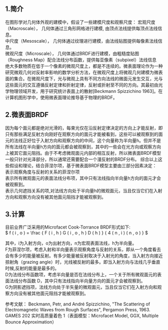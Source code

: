
## 1.简介
在图形学对几何体外观的建模中，假设了一些建模尺度和观察尺度：
宏观尺度（Macroscale）， 几何体通过三角形网格进行建模, 由顶点法线提供每顶点法线信息。    
中尺度（Mesoscale）， 几何体通过纹理进行建模，由法线贴图提供每像素法线信息。    
微观尺度（Microscale）， 几何体通过BRDF进行建模，由粗糙度贴图（Roughness Map）配合法线分布函数，提供每亚像素（subpixel）法线信息  
绝⼤多数物质在低于⼀个像素的微观尺度上，都是不连续的。微表面理论作为一种研究微观几何对反射率影响的数学分析方法，在微观尺度上将微观几何建模为微表面的集合。在微观尺度下，光与微观上具有不同方向法线的微面元发生交互，光与这些面元的交互遵循反射定律和折射定律，反射或折射至不同的方向。其最初由光学物理领域开发，用于研究统计表面上的散射[Beckmann Spizzichino 1963]。在计算机图形学中，使用微表面理论推导基于物理的BRDF。

## 2.微表面BRDF
因为每个面元都是绝对光滑的，每束光仅在沿反射定律决定的方向上才能反射，即只有那些满足反射方向刚好在观察方向的面元才能被看到，这些可以被观察到的面元的法线正好位于入射方向和观察方向的中间，这个向量称为半向量h。但并不是所有法线在半向量h方向的面元都会被观察到，其中的⼀些会在光方向或观察方向上被其它面元阻挡。由于不考虑微观面元内部的相互反射，所以微表面BRDF模型⼀般只针对光泽部分，所以通常还需要配合⼀个漫反射的BRDF分布。
综合以上这些假设和理论，结合菲涅尔项，基于微表面BRDF模型主要由三部分因素决定：  
表示观察角度与反射的关系的菲涅尔项  
表示所有微观面元的表面法线分布项，其中只有法线指向半向量h⽅向的面元才会被观察到。    
表示几何遮挡关系的项,对法线方向处于半向量h的微观面元，当且仅当它们在入射方向和观察方向没有被其他面元阻挡才能被观察到。  
## 3.计算
目前业界广泛采用的Microfacet Cook-Torrance BRDF形式如下:    
$ f ( i , o ) = \frac { F ( i , h ) G ( i , o , h ) D ( h ) } { 4 ( n , i ) ( n , o ) } $  

其中，i为入射方向，o为出射方向，n为宏观表面法线，h为半向量。  
F为菲涅尔项，考虑入射和半向量表示观察角度与反射的关系，即从一个角度看去会有多少的能量被反射。有多少能量被反射取决于入射光的角度，当入射方向接近掠射角（grazing angle）时，光线被反射的最多。即当入射方向与法线几乎垂直时候,反射的能量是最多的。  
D为法线分布函数项，考虑半向量是否在法线分布上，⼀个关于所有微观面元的表面法线分布函数 D，其中只有法线指向半向量方向的面元才会被观察到。  
G为阴影遮挡项，法线方向处于半矢量的微观面元，当且仅当它们在入射方向和观察方向没有被其他面元阻挡才能被观察到。    




参考文献：
Beckmann, Petr, and André Spizzichino, "The Scattering of Electromagnetic Waves from Rough Surfaces", Pergamon Press, 1963.
GAMES 202 实时高质量着色 1（表面模型：Microfacet Model, GGX, Multiple Bounce Approximation）  
